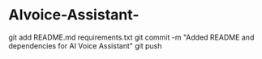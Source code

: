 # AIvoice-Assistant-
git add README.md requirements.txt git commit -m "Added README and dependencies for AI Voice Assistant" git push
